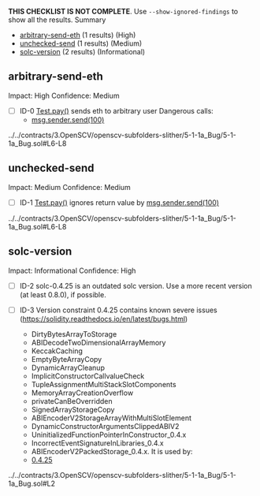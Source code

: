 **THIS CHECKLIST IS NOT COMPLETE**. Use `--show-ignored-findings` to show all the results.
Summary
 - [arbitrary-send-eth](#arbitrary-send-eth) (1 results) (High)
 - [unchecked-send](#unchecked-send) (1 results) (Medium)
 - [solc-version](#solc-version) (2 results) (Informational)
## arbitrary-send-eth
Impact: High
Confidence: Medium
 - [ ] ID-0
[Test.pay()](../../contracts/3.OpenSCV/openscv-subfolders-slither/5-1-1a_Bug/5-1-1a_Bug.sol#L6-L8) sends eth to arbitrary user
	Dangerous calls:
	- [msg.sender.send(100)](../../contracts/3.OpenSCV/openscv-subfolders-slither/5-1-1a_Bug/5-1-1a_Bug.sol#L8)

../../contracts/3.OpenSCV/openscv-subfolders-slither/5-1-1a_Bug/5-1-1a_Bug.sol#L6-L8


## unchecked-send
Impact: Medium
Confidence: Medium
 - [ ] ID-1
[Test.pay()](../../contracts/3.OpenSCV/openscv-subfolders-slither/5-1-1a_Bug/5-1-1a_Bug.sol#L6-L8) ignores return value by [msg.sender.send(100)](../../contracts/3.OpenSCV/openscv-subfolders-slither/5-1-1a_Bug/5-1-1a_Bug.sol#L8)

../../contracts/3.OpenSCV/openscv-subfolders-slither/5-1-1a_Bug/5-1-1a_Bug.sol#L6-L8


## solc-version
Impact: Informational
Confidence: High
 - [ ] ID-2
solc-0.4.25 is an outdated solc version. Use a more recent version (at least 0.8.0), if possible.

 - [ ] ID-3
Version constraint 0.4.25 contains known severe issues (https://solidity.readthedocs.io/en/latest/bugs.html)
	- DirtyBytesArrayToStorage
	- ABIDecodeTwoDimensionalArrayMemory
	- KeccakCaching
	- EmptyByteArrayCopy
	- DynamicArrayCleanup
	- ImplicitConstructorCallvalueCheck
	- TupleAssignmentMultiStackSlotComponents
	- MemoryArrayCreationOverflow
	- privateCanBeOverridden
	- SignedArrayStorageCopy
	- ABIEncoderV2StorageArrayWithMultiSlotElement
	- DynamicConstructorArgumentsClippedABIV2
	- UninitializedFunctionPointerInConstructor_0.4.x
	- IncorrectEventSignatureInLibraries_0.4.x
	- ABIEncoderV2PackedStorage_0.4.x.
It is used by:
	- [0.4.25](../../contracts/3.OpenSCV/openscv-subfolders-slither/5-1-1a_Bug/5-1-1a_Bug.sol#L2)

../../contracts/3.OpenSCV/openscv-subfolders-slither/5-1-1a_Bug/5-1-1a_Bug.sol#L2


